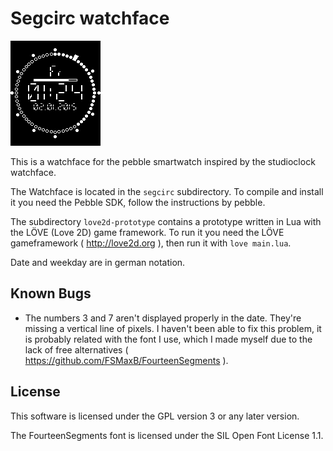 Segcirc watchface
=================

![screenshot of segcirc](https://github.com/FSMaxB/segcirc/blob/master/screenshot.png "screenshot of segcirc")

This is a watchface for the pebble smartwatch inspired by the studioclock watchface.

The Watchface is located in the `segcirc` subdirectory. To compile and install it you need the Pebble SDK,
follow the instructions by pebble.

The subdirectory `love2d-prototype` contains a prototype written in Lua with the LÖVE (Love 2D) game framework. To run it you need the LÖVE gameframework ( http://love2d.org ), then run it with `love main.lua`.

Date and weekday are in german notation.

Known Bugs
----------
* The numbers 3 and 7 aren't displayed properly in the date. They're missing a vertical line of pixels. I haven't been able to fix this problem, it is probably related with the font I use, which I made myself due to the lack of free alternatives ( https://github.com/FSMaxB/FourteenSegments ).

License
-------
This software is licensed under the GPL version 3 or any later version.

The FourteenSegments font is licensed under the SIL Open Font License 1.1.
